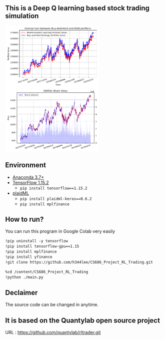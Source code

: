 ## This is a Deep Q learning based stock trading simulation 

<img src="https://github.com/h344lee/CS686_Project_RL_Trading/blob/master/GOOGL_buy_and_hold.png" width="300" height="200">
<img src="https://github.com/h344lee/CS686_Project_RL_Trading/blob/master/GOOGL_present_stock.png" width="300" height="200">

## Environment
- [Anaconda 3.7+](https://www.anaconda.com/distribution/)
- [TensorFlow 1.15.2](https://www.tensorflow.org/)
  - `pip install tensorflow==1.15.2`
- [plaidML](https://plaidml.github.io/plaidml/)
  - `pip install plaidml-keras==0.6.2`
  - `pip install mplfinance`
  
## How to run? 

You can run this program in Google Colab very easily
 
```markdown
!pip uninstall -y tensorflow
!pip install tensorflow-gpu==1.15
!pip install mplfinance
!pip install yfinance
!git clone https://github.com/h344lee/CS686_Project_RL_Trading.git
```

```markdown
%cd /content/CS686_Project_RL_Trading
!python ./main.py   
``` 
 
 
## Declaimer 
The source code can be changed in anytime. 
 
 
## It is based on the Quantylab open source project 

URL : https://github.com/quantylab/rltrader.git



